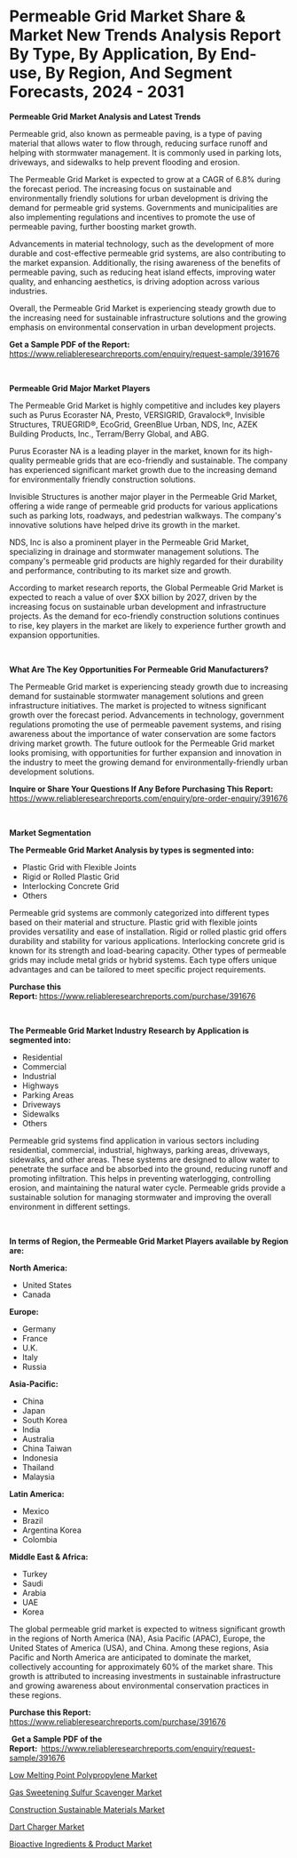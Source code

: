 <p><h1>Permeable Grid Market Share & Market New Trends Analysis Report By Type, By Application, By End-use, By Region, And Segment Forecasts, 2024 - 2031</h1></p><p><strong>Permeable Grid Market Analysis and Latest Trends</strong></p>
<p><p>Permeable grid, also known as permeable paving, is a type of paving material that allows water to flow through, reducing surface runoff and helping with stormwater management. It is commonly used in parking lots, driveways, and sidewalks to help prevent flooding and erosion.</p><p>The Permeable Grid Market is expected to grow at a CAGR of 6.8% during the forecast period. The increasing focus on sustainable and environmentally friendly solutions for urban development is driving the demand for permeable grid systems. Governments and municipalities are also implementing regulations and incentives to promote the use of permeable paving, further boosting market growth.</p><p>Advancements in material technology, such as the development of more durable and cost-effective permeable grid systems, are also contributing to the market expansion. Additionally, the rising awareness of the benefits of permeable paving, such as reducing heat island effects, improving water quality, and enhancing aesthetics, is driving adoption across various industries.</p><p>Overall, the Permeable Grid Market is experiencing steady growth due to the increasing need for sustainable infrastructure solutions and the growing emphasis on environmental conservation in urban development projects.</p></p>
<p><strong>Get a Sample PDF of the Report:&nbsp;</strong> <a href="https://www.reliableresearchreports.com/enquiry/request-sample/391676">https://www.reliableresearchreports.com/enquiry/request-sample/391676</a></p>
<p>&nbsp;</p>
<p><strong>Permeable Grid Major Market Players</strong></p>
<p><p>The Permeable Grid Market is highly competitive and includes key players such as Purus Ecoraster NA, Presto, VERSIGRID, Gravalock®, Invisible Structures, TRUEGRID®, EcoGrid, GreenBlue Urban, NDS, Inc, AZEK Building Products, Inc., Terram/Berry Global, and ABG. </p><p>Purus Ecoraster NA is a leading player in the market, known for its high-quality permeable grids that are eco-friendly and sustainable. The company has experienced significant market growth due to the increasing demand for environmentally friendly construction solutions. </p><p>Invisible Structures is another major player in the Permeable Grid Market, offering a wide range of permeable grid products for various applications such as parking lots, roadways, and pedestrian walkways. The company's innovative solutions have helped drive its growth in the market.</p><p>NDS, Inc is also a prominent player in the Permeable Grid Market, specializing in drainage and stormwater management solutions. The company's permeable grid products are highly regarded for their durability and performance, contributing to its market size and growth.</p><p>According to market research reports, the Global Permeable Grid Market is expected to reach a value of over $XX billion by 2027, driven by the increasing focus on sustainable urban development and infrastructure projects. As the demand for eco-friendly construction solutions continues to rise, key players in the market are likely to experience further growth and expansion opportunities.</p></p>
<p>&nbsp;</p>
<p><strong>What Are The Key Opportunities For Permeable Grid Manufacturers?</strong></p>
<p><p>The Permeable Grid market is experiencing steady growth due to increasing demand for sustainable stormwater management solutions and green infrastructure initiatives. The market is projected to witness significant growth over the forecast period. Advancements in technology, government regulations promoting the use of permeable pavement systems, and rising awareness about the importance of water conservation are some factors driving market growth. The future outlook for the Permeable Grid market looks promising, with opportunities for further expansion and innovation in the industry to meet the growing demand for environmentally-friendly urban development solutions.</p></p>
<p><strong>Inquire or Share Your Questions If Any Before Purchasing This Report:</strong> <a href="https://www.reliableresearchreports.com/enquiry/pre-order-enquiry/391676">https://www.reliableresearchreports.com/enquiry/pre-order-enquiry/391676</a></p>
<p>&nbsp;</p>
<p><strong>Market Segmentation</strong></p>
<p><strong>The Permeable Grid Market Analysis by types is segmented into:</strong></p>
<p><ul><li>Plastic Grid with Flexible Joints</li><li>Rigid or Rolled Plastic Grid</li><li>Interlocking Concrete Grid</li><li>Others</li></ul></p>
<p><p>Permeable grid systems are commonly categorized into different types based on their material and structure. Plastic grid with flexible joints provides versatility and ease of installation. Rigid or rolled plastic grid offers durability and stability for various applications. Interlocking concrete grid is known for its strength and load-bearing capacity. Other types of permeable grids may include metal grids or hybrid systems. Each type offers unique advantages and can be tailored to meet specific project requirements.</p></p>
<p><strong>Purchase this Report:&nbsp;</strong><a href="https://www.reliableresearchreports.com/purchase/391676">https://www.reliableresearchreports.com/purchase/391676</a></p>
<p>&nbsp;</p>
<p><strong>The Permeable Grid Market Industry Research by Application is segmented into:</strong></p>
<p><ul><li>Residential</li><li>Commercial</li><li>Industrial</li><li>Highways</li><li>Parking Areas</li><li>Driveways</li><li>Sidewalks</li><li>Others</li></ul></p>
<p><p>Permeable grid systems find application in various sectors including residential, commercial, industrial, highways, parking areas, driveways, sidewalks, and other areas. These systems are designed to allow water to penetrate the surface and be absorbed into the ground, reducing runoff and promoting infiltration. This helps in preventing waterlogging, controlling erosion, and maintaining the natural water cycle. Permeable grids provide a sustainable solution for managing stormwater and improving the overall environment in different settings.</p></p>
<p>&nbsp;</p>
<p><strong>In terms of Region, the Permeable Grid Market Players available by Region are:</strong></p>
<p>
    <p> <strong> North America: </strong>
        <ul>
            <li>United States</li>
            <li>Canada</li>
        </ul>
        </p> 
    <p> <strong> Europe: </strong>
        <ul>
            <li>Germany</li>
            <li>France</li>
            <li>U.K.</li>
            <li>Italy</li>
            <li>Russia</li>
        </ul>
        </p> 
    <p> <strong> Asia-Pacific: </strong>
        <ul>
            <li>China</li>
            <li>Japan</li>
            <li>South Korea</li>
            <li>India</li>
            <li>Australia</li>
            <li>China Taiwan</li>
            <li>Indonesia</li>
            <li>Thailand</li>
            <li>Malaysia</li>
        </ul>
        </p> 
    <p> <strong> Latin America: </strong>
        <ul>
            <li>Mexico</li>
            <li>Brazil</li>
            <li>Argentina Korea</li>
            <li>Colombia</li>
        </ul>
        </p> 
    <p> <strong> Middle East & Africa: </strong>
        <ul>
            <li>Turkey</li>
            <li>Saudi</li>
            <li>Arabia</li>
            <li>UAE</li>
            <li>Korea</li>
        </ul>
    </p>
    </p>
<p><p>The global permeable grid market is expected to witness significant growth in the regions of North America (NA), Asia Pacific (APAC), Europe, the United States of America (USA), and China. Among these regions, Asia Pacific and North America are anticipated to dominate the market, collectively accounting for approximately 60% of the market share. This growth is attributed to increasing investments in sustainable infrastructure and growing awareness about environmental conservation practices in these regions.</p></p>
<p><strong>Purchase this Report: </strong><a href="https://www.reliableresearchreports.com/purchase/391676">https://www.reliableresearchreports.com/purchase/391676</a></p>
<p>&nbsp;<strong>Get a Sample PDF of the Report:&nbsp;&nbsp;</strong><a href="https://www.reliableresearchreports.com/enquiry/request-sample/391676">https://www.reliableresearchreports.com/enquiry/request-sample/391676</a></p>
<p><strong></strong></p>
<p><p><a href="https://gentle-editor-9db.notion.site/Low-Melting-Point-Polypropylene-Market-Size-Global-Industry-Overview-Market-Segmentation-and-Forec-18c37a92b15f4151b379e0ec1196227b">Low Melting Point Polypropylene Market</a></p><p><a href="https://spotless-saver-8fd.notion.site/Gas-Sweetening-Sulfur-Scavenger-Market-Challenges-Opportunities-and-Growth-Drivers-and-Major-Mark-7689596e3ec144d7b2a54aa014bb2364">Gas Sweetening Sulfur Scavenger Market</a></p><p><a href="https://view.publitas.com/reportprime-1/construction-sustainable-materials-market-share-market-new-trends-analysis-report-by-type-by-application-by-end-use-by-region-and-segment-forecasts-2024-2031/">Construction Sustainable Materials Market</a></p><p><a href="https://view.publitas.com/reportprime-1/dart-charger-market-size-and-growth-market-segmentation-regional-and-country-breakdowns-and-market-trends-for-period-from-2024-2031/">Dart Charger Market</a></p><p><a href="https://cautious-neon-760.notion.site/Bioactive-Ingredients-Product-Market-Size-Market-Share-and-Global-Market-Analysis-Report-2024--5e09bb586d8345808b5f5d135c3c8f10">Bioactive Ingredients & Product Market</a></p></p>